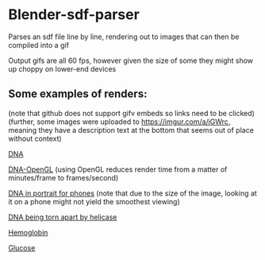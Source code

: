 # Blender-sdf-parser
Parses an sdf file line by line, rendering out to images that can then be compiled into a gif

Output gifs are all 60 fps, however given the size of some they might show up choppy on lower-end devices

## Some examples of renders:
(note that github does not support gifv embeds so links need to be clicked)
(further, some images were uploaded to https://imgur.com/a/jGWrc, meaning they have a description text at the bottom that seems out of place without context)

[DNA](https://i.imgur.com/xoKUb9z.gifv)

[DNA-OpenGL](https://i.imgur.com/eQ5ulC3.gifv)
(using OpenGL reduces render time from a matter of minutes/frame to frames/second)

[DNA in portrait for phones](https://i.imgur.com/HwVEBKl.gifv)
(note that due to the size of the image, looking at it on a phone might not yield the smoothest viewing)

[DNA being torn apart by helicase](https://i.imgur.com/IGqObav.gifv)

[Hemoglobin](https://i.imgur.com/xoKUb9z.gifv)

[Glucose](https://i.imgur.com/k9HZccj.gifv)
